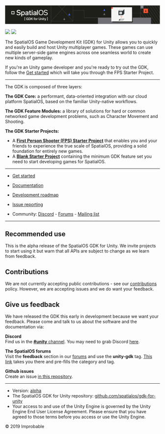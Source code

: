 ![](spatialos_gdk_for_unity_header.png)

![](https://img.shields.io/badge/license-MIT-brightgreen.svg) ![](https://badge.buildkite.com/fec962a4df6e6705871bffa4dfcdea4f2ff7efcd737e5186ea.svg?branch=develop)

The SpatialOS Game Development Kit (GDK) for Unity allows you to quickly and easily build and host Unity multiplayer games. These games can use multiple server-side game engines across one seamless world to create new kinds of gameplay.

If you're an Unity game developer and you're ready to try out the GDK, follow the [Get started](https://docs.improbable.io/unity/alpha/projects/fps/get-started/get-started) which will take you through the FPS Starter Project.

---

The GDK is composed of three layers:

**The GDK Core:** a performant, data-oriented integration with our cloud platform SpatialOS, based on the familiar Unity-native workflows.

**The GDK Feature Modules:** a library of solutions for hard or common networked game development problems, such as Character Movement and Shooting.

**The GDK Starter Projects:**
* A [**First Person Shooter (FPS) Starter Project**](https://github.com/spatialos/gdk-for-unity-fps-starter-project/) that enables you and your friends to experience the true scale of SpatialOS, providing a solid foundation for entirely new games.
* A [**Blank Starter Project**](https://github.com/spatialos/gdk-for-unity-blank-project) containing the minimum GDK feature set you need to start developing games for SpatialOS.

---

* [Get started](https://docs.improbable.io/unity/alpha/projects/fps/get-started/get-started)
* [Documentation](https://docs.improbable.io/unity/alpha/)
* [Development roadmap](https://github.com/spatialos/gdk-for-unity/projects/1)
* [Issue reporting](https://github.com/spatialos/UnityGDK/issues)

* Community: [Discord](https://discord.gg/SCZTCYm) - [Forums](https://forums.improbable.io/latest?tags=unity-gdk) - [Mailing list](http://go.pardot.com/l/169082/2018-06-25/27mhsb)

---

## Recommended use

This is the alpha release of the SpatialOS GDK for Unity. We invite projects to start using it but warn that all APIs are subject to change as we learn from feedback.

## Contributions

We are not currently accepting public contributions - see our [contributions](https://docs.improbable.io/unity/alpha/contributing) policy. However, we are accepting issues and we do want your feedback.

## Give us feedback

We have released the GDK this early in development because we want your feedback. Please come and talk to us about the software and the documentation via:

**Discord**<br/>
Find us in the [**#unity** channel](https://discord.gg/SCZTCYm). You may need to grab Discord [here](https://discordapp.com).

**The SpatialOS forums**<br/>
Visit the **feedback** section in our [forums](https://forums.improbable.io) and use the **unity-gdk** tag. [This link](https://forums.improbable.io/new-topic?category=Feedback&tags=unity-gdk) takes you there and pre-fills the category and tag.

**Github issues**<br/>
Create an issue [in this repository](https://github.com/spatialos/UnityGDK/issues).

---

* Version: [alpha](https://docs.improbable.io/reference/latest/shared/release-policy)
* The SpatialOS GDK for Unity repository: [github.com/spatialos/gdk-for-unity](https://github.com/spatialos/gdk-for-unity)
* Your access to and use of the Unity Engine is governed by the Unity Engine End User License Agreement. Please ensure that you have agreed to those terms before you access or use the Unity Engine.

&copy; 2019 Improbable
